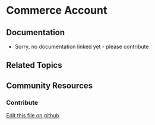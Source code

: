# Commerce Account

## Documentation

* Sorry, no documentation linked yet - please contribute

## Related Topics

## Community Resources

### Contribute

[Edit this file on github](https://github.com/olafk/controlpanel-documentation-docs/blob/master/md/72en/com_liferay_commerce_account_admin_web_internal_portlet_CommerceAccountAdminPortlet/editCommerceAccount.md)
